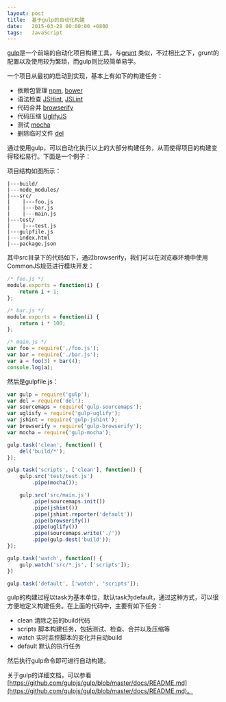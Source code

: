 ```yaml
---
layout: post
title:  基于gulp的自动化构建
date:   2015-03-28 00:00:00 +0800
tags:   JavaScript
---
```


[gulp](http://gulpjs.com/)是一个前端的自动化项目构建工具，与[grunt](http://gruntjs.com/)
类似，不过相比之下，grunt的配置以及使用较为繁琐，而gulp则比较简单易学。

一个项目从最初的启动到实现，基本上有如下的构建任务：

- 依赖包管理 [npm](https://www.npmjs.com/), [bower](http://bower.io/)
- 语法检查 [JSHint](https://github.com/jshint/jshint), [JSLint](https://github.com/douglascrockford/JSLint)
- 代码合并 [browserify](http://browserify.org/)
- 代码压缩 [UglifyJS](https://github.com/mishoo/UglifyJS)
- 测试 [mocha](http://mochajs.org/)
- 删除临时文件 [del](https://github.com/sindresorhus/del)

通过使用gulp，可以自动化执行以上的大部分构建任务，从而使得项目的构建变得轻松易行。下面是一个例子：

项目结构如图所示：

```
|---build/
|---node_modules/
|---src/
|    |---foo.js
|    |---bar.js
|    |---main.js
|---test/
|    |---test.js
|---gulpfile.js
|---index.html
|---package.json
```

其中src目录下的代码如下，通过browserify，我们可以在浏览器环境中使用CommonJS规范进行模块开发：

```javascript
/* foo.js */
module.exports = function(i) {
	return i + 1;
};

/* bar.js */
module.exports = function(i) {
	return i * 100;
};

/* main.js */
var foo = require('./foo.js');
var bar = require('./bar.js');
var a = foo(3) + bar(4);
console.log(a);
```

然后是gulpfile.js：

```javascript
var gulp = require('gulp');
var del = require('del');
var sourcemaps = require('gulp-sourcemaps');
var uglisfy = require('gulp-uglify');
var jshint = require('gulp-jshint');
var browserify = require('gulp-browserify');
var mocha = require('gulp-mocha');

gulp.task('clean', function() {
    del('build/*');
});

gulp.task('scripts', ['clean'], function() {
    gulp.src('test/test.js')
        .pipe(mocha());

    gulp.src('src/main.js')
        .pipe(sourcemaps.init())
        .pipe(jshint())
        .pipe(jshint.reporter('default'))
        .pipe(browserify())
        .pipe(uglify())
        .pipe(sourcemaps.write('./'))
        .pipe(gulp.dest('build'));
});

gulp.task('watch', function() {
    gulp.watch('src/*.js', ['scripts']);
})

gulp.task('default', ['watch', 'scripts']);
```

gulp的构建过程以task为基本单位，默认task为default，通过这种方式，可以很方便地定义构建任务。在上面的代码中，主要有如下任务：

- clean 清除之前的build代码
- scripts 脚本构建任务，包括测试、检查、合并以及压缩等
- watch 实时监控脚本的变化并自动build
- default 默认的执行任务

然后执行gulp命令即可进行自动构建。

关于gulp的详细文档，可以参看[https://github.com/gulpjs/gulp/blob/master/docs/README.md](https://github.com/gulpjs/gulp/blob/master/docs/README.md)。
